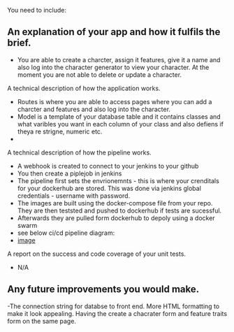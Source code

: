 You need to include:

An explanation of your app and how it fulfils the brief.
- 
 - You are able to create a charcter, assign it features, give it a name and also log into the character generator to view your character.  At the moment you are not able to delete or update a character.

A technical description of how the application works.
- Routes is where you are able to access pages where you can add a charcter and features and also log into the character. 
- Model is a template of your database table and it contains classes and what varibles you want in each column of your class and also defiens if theya re strigne, numeric etc.
 - 
A technical description of how the pipeline works.
- A webhook is created to connect to your jenkins to your github
- You then create a piplejob in jenkins
- The pipeline first sets the envrionemnts - this is where your crenditals for your dockerhub are stored. This was done via jenkins global credentials - username with password. 
 - The images are built using the docker-compose file from your repo. They are then teststed and pushed to dockerhub if tests are sucessful.
 - Afterwards they are pulled form dockerhub to depoly using a docker swarm
- see below ci/cd pipeline diagram:
- [image](https://user-images.githubusercontent.com/92857129/146538975-b75184b8-06b0-4614-834c-04c2f6177a56.png)


A report on the success and code coverage of your unit tests.
- N/A

Any future improvements you would make.
- 
 -The connection string for databse to front end. More HTML formatting to make it look appealing. Having the create a chacrater form and feature traits form on the same page. 
